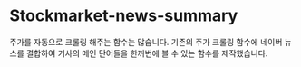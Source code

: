 # Stockmarket-news-summary
주가를 자동으로 크롤링 해주는 함수는 많습니다. 기존의 주가 크롤링 함수에 네이버 뉴스를 결합하여 기사의 메인 단어들을 한꺼번에 볼 수 있는 함수를 제작했습니다.
